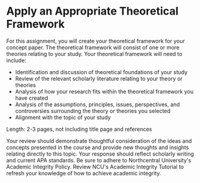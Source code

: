 # Apply an Appropriate Theoretical Framework

For this assignment, you will create your theoretical framework for your concept paper. The theoretical framework will consist of one or more theories relating to your study. Your theoretical framework will need to include:

- Identification and discussion of theoretical foundations of your study
- Review of the relevant scholarly literature relating to your theory or theories
- Analysis of how your research fits within the theoretical framework you have created
- Analysis of the assumptions, principles, issues, perspectives, and controversies surrounding the theory or theories you selected
- Alignment with the topic of your study

Length: 2-3 pages, not including title page and references

Your review should demonstrate thoughtful consideration of the ideas and concepts presented in the course and provide new thoughts and insights relating directly to this topic. Your response should reflect scholarly writing and current APA standards. Be sure to adhere to Northcentral University's Academic Integrity Policy. Review NCU's Academic Integrity Tutorial to refresh your knowledge of how to achieve academic integrity.
